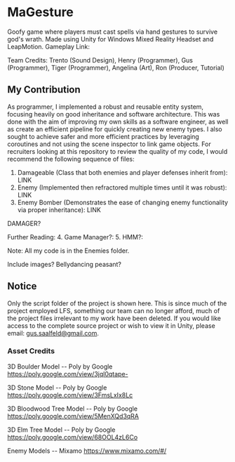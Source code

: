 # MaGesture
Goofy game where players must cast spells via hand gestures to survive god's wrath. Made using Unity for Windows Mixed Reality Headset and LeapMotion.
Gameplay Link: 

Team Credits: Trento (Sound Design), Henry (Programmer), Gus (Programmer), 
Tiger (Programmer), Angelina (Art), Ron (Producer, Tutorial)


## My Contribution
As programmer, I implemented a robust and reusable entity system, focusing heavily on good inheritance and software architecture. This was done with the aim of improving my own skills as a software engineer, as well as create an efficient pipeline for quickly creating new enemy types. I also sought to achieve safer and more efficient practices by leveraging coroutines and not using the scene inspector to link game objects. For recruiters looking at this repository to review the quality of my code, I would recommend the following sequence of files:

1.  Damageable (Class that both enemies and player defenses inherit from):
    LINK
2.  Enemy (Implemented then refractored multiple times until it was robust):
    LINK
3.  Enemy Bomber (Demonstrates the ease of changing enemy functionality via proper inheritance): 
    LINK

DAMAGER?
    
Further Reading:
4.  Game Manager?:
5.  HMM?:

Note: All my code is in the Enemies folder.


Include images?
  Bellydancing peasant?
  

## Notice
Only the script folder of the project is shown here. This is since much of the project employed LFS, something our team can no longer afford, much of the project files irrelevant to my work have been deleted. If you would like access to the complete source project or wish to view it in Unity, please email: gus.saalfeld@gmail.com. 

### Asset Credits
3D Boulder Model -- Poly by Google
https://poly.google.com/view/3jql0qtape-

3D Stone Model -- Poly by Google
https://poly.google.com/view/3FmsLxIx8Lc

3D Bloodwood Tree Model -- Poly by Google
https://poly.google.com/view/5MenXQd3qRA

3D Elm Tree Model -- Poly by Google
https://poly.google.com/view/68OOL4zL6Co

Enemy Models -- Mixamo 
https://www.mixamo.com/#/
